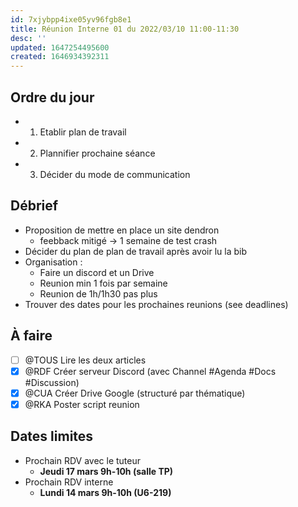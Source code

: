 ```yaml
---
id: 7xjybpp4ixe05yv96fgb8e1
title: Réunion Interne 01 du 2022/03/10 11:00-11:30
desc: ''
updated: 1647254495600
created: 1646934392311
---
```


## Ordre du jour
- 1) Etablir plan de travail
- 2) Plannifier prochaine séance
- 3) Décider du mode de communication


## Débrief
- Proposition de mettre en place un site dendron
  - feebback mitigé -> 1 semaine de test crash
- Décider du plan de plan de travail après avoir lu la bib
- Organisation :
  - Faire un discord et un Drive
  - Reunion min 1 fois par semaine
  - Reunion de 1h/1h30 pas plus
- Trouver des dates pour les prochaines reunions (see deadlines)

## À faire
- [ ] @TOUS Lire les deux articles
- [x] @RDF Créer serveur Discord (avec Channel #Agenda #Docs #Discussion)
- [x] @CUA Créer Drive Google (structuré par thématique)
- [x] @RKA Poster script reunion

## Dates limites
- Prochain RDV avec le tuteur
  - **Jeudi 17 mars 9h-10h (salle TP)**
- Prochain RDV interne
  - **Lundi 14 mars 9h-10h (U6-219)**
